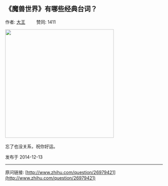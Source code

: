 ## 《魔兽世界》有哪些经典台词？

作者: [大王](http://www.zhihu.com/people/da-wang-18-13)&nbsp;&nbsp;&nbsp;&nbsp;&nbsp;&nbsp;&nbsp;&nbsp; 赞同: 1411


<img data-rawheight="600" data-rawwidth="347" src="http://pic4.zhimg.com/8a937da08c26c948529a9edc9ea98c77_b.jpg" class="content_image" width="347"><br><br>忘了也没关系，祝你好运。



发布于 2014-12-13



---
原问链接: [http://www.zhihu.com/question/26979421](http://www.zhihu.com/question/26979421)
